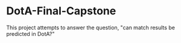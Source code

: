 # DotA-Final-Capstone

This project attempts to answer the question, "can match results be predicted in DotA?" 
